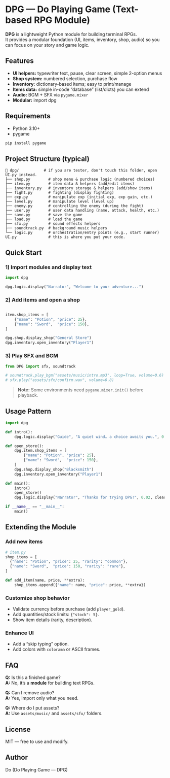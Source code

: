 # DPG — Do Playing Game (Text-based RPG Module)

**DPG** is a lightweight Python module for building terminal RPGs.  
It provides a modular foundation (UI, items, inventory, shop, audio) so you can focus on your story and game logic.

## Features
- **UI helpers:** typewriter text, pause, clear screen, simple 2-option menus
- **Shop system:** numbered selection, purchase flow
- **Inventory:** dictionary-based items; easy to print/manage
- **Items data:** simple in-code “database” (list/dicts) you can extend
- **Audio:** BGM + SFX via `pygame.mixer`
- **Modular:** import dpg

## Requirements
- Python 3.10+
- pygame
```bash
pip install pygame
```

## Project Structure (typical)
```
📂 dpg/           # if you are tester, don't touch this folder, open UI.py instead.
├── shop.py        # shop menu & purchase logic (numbered choices)
├── item.py        # item data & helpers (add/edit items)
├── inventory.py   # inventory storage & helpers (add/show items)
├── fight.py       # fighting (display fighting)
├── exp.py         # manipulate exp (initial exp, exp gain, etc.)
├── level.py       # manipulate level (level up)
├── enemy.py       # controlling the enemy (during the fight)
├── user.py        # user data handling (name, attack, health, etc.)
├── save.py        # save the game
├── load.py        # load the game
├── sfx.py         # sound effects helpers
├── soundtrack.py  # background music helpers
└── logic.py       # orchestration/entry points (e.g., start runner)
UI.py              # this is where you put your code.

```

## Quick Start

### 1) Import modules and display text
```python
import dpg

dpg.logic.display("Narrator", "Welcome to your adventure...")
```

### 2) Add items and open a shop
```python

item.shop_items = [
    {"name": "Potion", "price": 25},
    {"name": "Sword",  "price": 150},
]

dpg.shop.display_shop("General Store")
dpg.inventory.open_inventory("Player1")
```

### 3) Play SFX and BGM
```python
from DPG import sfx, soundtrack

# soundtrack.play_bgm("assets/music/intro.mp3", loop=True, volume=0.6)
# sfx.play("assets/sfx/confirm.wav", volume=0.8)
```

> **Note:** Some environments need `pygame.mixer.init()` before playback.

## Usage Pattern
```python
import dpg

def intro():
    dpg.logic.display("Guide", "A quiet wind… a choice awaits you.", 0.03)

def open_store():
    dpg.item.shop_items = [
        {"name": "Potion", "price": 25},
        {"name": "Sword",  "price": 150},
    ]
    dpg.shop.display_shop("Blacksmith")
    dpg.inventory.open_inventory("Player1")

def main():
    intro()
    open_store()
    dpg.logic.display("Narrator", "Thanks for trying DPG!", 0.02, clear_after=False)

if __name__ == "__main__":
    main()
```

## Extending the Module

### Add new items
```python
# item.py
shop_items = [
  {"name": "Potion", "price": 25, "rarity": "common"},
  {"name": "Sword",  "price": 150, "rarity": "rare"},
]

def add_item(name, price, **extra):
    shop_items.append({"name": name, "price": price, **extra})
```

### Customize shop behavior
- Validate currency before purchase (add `player_gold`).
- Add quantities/stock limits: `{"stock": 5}`.
- Show item details (rarity, description).

### Enhance UI
- Add a “skip typing” option.
- Add colors with `colorama` or ASCII frames.

## FAQ
**Q:** Is this a finished game?  
**A:** No, it’s a **module** for building text RPGs.

**Q:** Can I remove audio?  
**A:** Yes, import only what you need.

**Q:** Where do I put assets?  
**A:** Use `assets/music/` and `assets/sfx/` folders.

## License
MIT — free to use and modify.

## Author
Do (Do Playing Game — DPG)
